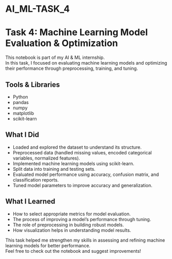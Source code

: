 # AI_ML-TASK_4
# Task 4: Machine Learning Model Evaluation & Optimization

This notebook is part of my AI & ML internship.  
In this task, I focused on evaluating machine learning models and optimizing their performance through preprocessing, training, and tuning.

## Tools & Libraries
- Python
- pandas
- numpy
- matplotlib
- scikit-learn

## What I Did
- Loaded and explored the dataset to understand its structure.
- Preprocessed data (handled missing values, encoded categorical variables, normalized features).
- Implemented machine learning models using scikit-learn.
- Split data into training and testing sets.
- Evaluated model performance using accuracy, confusion matrix, and classification reports.
- Tuned model parameters to improve accuracy and generalization.

## What I Learned
- How to select appropriate metrics for model evaluation.
- The process of improving a model’s performance through tuning.
- The role of preprocessing in building robust models.
- How visualization helps in understanding model results.

This task helped me strengthen my skills in assessing and refining machine learning models for better performance.  
Feel free to check out the notebook and suggest improvements!
